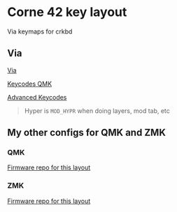 # Corne 42 key layout

Via keymaps for crkbd

## Via

[Via](https://usevia.app/)

[Keycodes QMK](https://docs.qmk.fm/keycodes_basic)

[Advanced Keycodes](https://docs.qmk.fm/#/feature_advanced_keycodes?id=modifier-keys)

> Hyper is `MOD_HYPR` when doing layers, mod tab, etc

## My other configs for QMK and ZMK

### QMK

[Firmware repo for this layout](https://github.com/whoop-t/qmk_firmware)

### ZMK

[Firmware repo for this layout](https://github.com/whoop-t/zmk-config)
